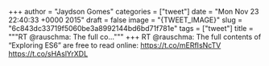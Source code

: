 
+++
author = "Jaydson Gomes"
categories = ["tweet"]
date = "Mon Nov 23 22:40:33 +0000 2015"
draft = false
image = "{TWEET_IMAGE}"
slug = "6c843dc33719f5060be3a8992144bd6bd71f781e"
tags = ["tweet"]
title = """RT @rauschma: The full co..."""
+++
RT @rauschma: The full contents of “Exploring ES6” are free to read online: https://t.co/mERfIsNcTV
https://t.co/sHAslYrXDL

